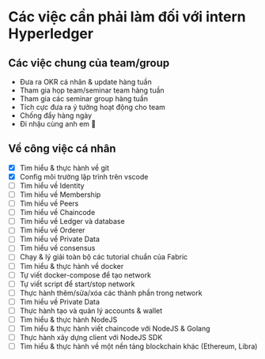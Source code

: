 # Các việc cần phải làm đối với intern Hyperledger

## Các việc chung của team/group

- Đưa ra OKR cá nhân & update hàng tuần
- Tham gia họp team/seminar team hàng tuần
- Tham gia các seminar group hàng tuần
- Tích cực đưa ra ý tưởng hoạt động cho team
- Chống đẩy hàng ngày
- Đi nhậu cùng anh em 🍺

## Về công việc cá nhân

- [x] Tìm hiểu & thực hành về git
- [x] Config môi trường lập trình trên vscode
- [ ] Tìm hiểu về Identity
- [ ] Tìm hiểu về Membership
- [ ] Tìm hiểu về Peers
- [ ] Tìm hiểu về Chaincode
- [ ] Tìm hiểu về Ledger và database
- [ ] Tìm hiểu về Orderer
- [ ] Tìm hiểu về Private Data
- [ ] Tìm hiểu về consensus
- [ ] Chạy & lý giải toàn bộ các tutorial chuẩn của Fabric
- [ ] Tìm hiểu & thực hành về docker
- [ ] Tự viết docker-compose để tạo network
- [ ] Tự viết script để start/stop network
- [ ] Thực hành thêm/sửa/xóa các thành phần trong network
- [ ] Tìm hiểu về Private Data
- [ ] Thực hành tạo và quản lý accounts & wallet
- [ ] Tìm hiểu & thực hành NodeJS
- [ ] Tìm hiểu & thực hành viết chaincode với NodeJS & Golang
- [ ] Thực hành xây dựng client với NodeJS SDK
- [ ] Tìm hiểu & thực hành về một nền tảng blockchain khác (Ethereum, Libra)
